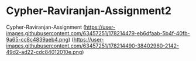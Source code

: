 # Cypher-Raviranjan-Assignment2
Cypher-Raviranjan-Assignment
(https://user-images.githubusercontent.com/63457251/178214479-eb6dfaab-5b4f-40fb-9a65-cc8c4839aeb4.png)
(https://user-images.githubusercontent.com/63457251/178214490-38402960-2142-49d2-ad22-cdc84012010e.png)
